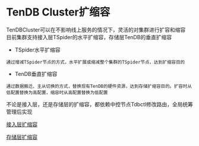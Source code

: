 # TenDB Cluster扩缩容
TenDBCluster可以在不影响线上服务的情况下，灵活的对集群进行扩容和缩容  
目前集群支持接入层TSpider的水平扩缩容，存储层TenDB的垂直扩缩容
- TSpider水平扩缩容
```
通过增减TSpider节点的方式，水平扩展或缩减整个集群的TSpider节点，达到扩缩容目的
```

- TenDB垂直扩缩容
```
通过数据搬迁、主从切换的方式，替换现有TenDB的硬件资源，达到存储扩缩容目的。扩容时从低配置替换为高配置，缩容时从高配置替换为低配置
```

不论是接入层，还是存储层的扩缩容，都依赖中控节点Tdbctl修改路由，全局统筹管理后实现


[接入层扩缩容](TSpider-scale.md)  

[存储层扩缩容](TenDB-scale.md)
